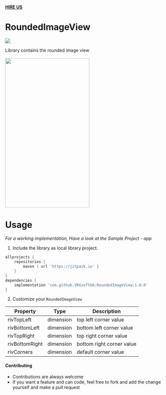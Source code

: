 #### [HIRE US](http://vrgsoft.net/)
# RoundedImageView
[![](https://jitpack.io/v/VRGsoftUA/RoundedImageView.svg)](https://jitpack.io/#VRGsoftUA/RoundedImageView)

Library contains the rounded image view</br></br>
<img src="https://github.com/VRGsoftUA/ArcProgressBar/blob/master/demo.png" width="270" height="480" />

# Usage
*For a working implementation, Have a look at the Sample Project - app*
1. Include the library as local library project.
```gradle
allprojects {
    repositories {
        maven { url 'https://jitpack.io' }
    }
}
dependencies {
    implementation 'com.github.VRGsoftUA:RoundedImageView:1.0.0'
}
```
2. Customize your `RoundedImageView`

| Property | Type | Description |
| ------- | --- | --- |
| rivTopLeft | dimension | top left corner value |
| rivBottomLeft | dimension | bottom left corner value |
| rivTopRight | dimension | top right corner value |
| rivBottomRight | dimension | bottom right corner value |
| rivCorners | dimension | default corner value  |

#### Contributing
* Contributions are always welcome
* If you want a feature and can code, feel free to fork and add the change yourself and make a pull request
